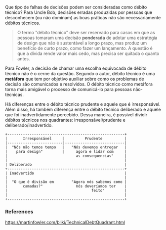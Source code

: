 Que tipo de falhas de decisões podem ser consideradas como débito técnico? Para Uncle Bob, decisões erradas produzidas por pessoas que desconhecem (ou não dominam) as boas práticas não são necessariamente débitos técnicos.

> O termo "débito técnico" deve ser reservado para casos em que as pessoas tomaram uma decisão **ponderada** de adotar uma estratégia de design que não é sustentável a longo prazo, mas produz um benefício de curto prazo, como fazer um lançamento. A questão é que a dívida rende valor mais cedo, mas precisa ser quitada o quanto antes.

Para Fowler, a decisão de chamar uma escolha equivocada de débito técnico não é o cerne da questão. Segundo o autor, débito técnico é uma **metáfora** que tem por objetivo auxiliar sobre como os problemas de decisão são comunicados e resolvidos. O débito técnico como metáfora torna mais amigável o processo de comunicá-lo para pessoas não-técnicas.

Há diferenças entre o débito técnico prudente e aquele que é irresponsável. Além disso, há também diferença entre o débito técnico deliberado e aquele que foi inadvertidamente percebido. Dessa maneira, é possível dividir débitos técnicos nos quadrantes: irresponsável/prudente e deliberado/inadvertido.

```
+-----------------------------------------------------+
|       Irresponsável     |         Prudente          |
|-------------------------|---------------------------|
|  "Nós não temos tempo   |   "Nós devemos entregar   |
|    para design"         |     agora e lidar com     |
|                               as consequencias"     |
|                                                     |
| Deliberado                                          |
+-----------------------------------------------------+
| Inadvertido                                         |
|                                                     |
|  "O que é divisão em        "Agora nós sabemos como |
|       camadas?"               nós deveríamos ter    |
|                                      feito"         |
|                                                     |
+-----------------------------------------------------+
```

### References
https://martinfowler.com/bliki/TechnicalDebtQuadrant.html
